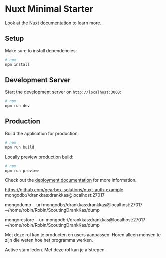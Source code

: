# Nuxt Minimal Starter

Look at the [Nuxt documentation](https://nuxt.com/docs/getting-started/introduction) to learn more.

## Setup

Make sure to install dependencies:

```bash
# npm
npm install
```

## Development Server

Start the development server on `http://localhost:3000`:

```bash
# npm
npm run dev
```

## Production

Build the application for production:

```bash
# npm
npm run build
```

Locally preview production build:

```bash
# npm
npm run preview
```

Check out the [deployment documentation](https://nuxt.com/docs/getting-started/deployment) for more information.



https://github.com/gearbox-solutions/nuxt-auth-example
mongodb://drankkas:drankkas@localhost:27017


mongodump --uri mongodb://drankkas:drankkas@localhost:27017 ~/home/robin/Robin/ScoutingDrankKas/dump

mongorestore --uri mongodb://drankkas:drankkas@localhost:27017 ~/home/robin/Robin/ScoutingDrankKas/dump


Met deze rol kan je producten en users aanpassen.
Horen alleen mensen te zijn die weten hoe het programma werken.

Active stam leden.
Met deze rol kan je afstrepen.


